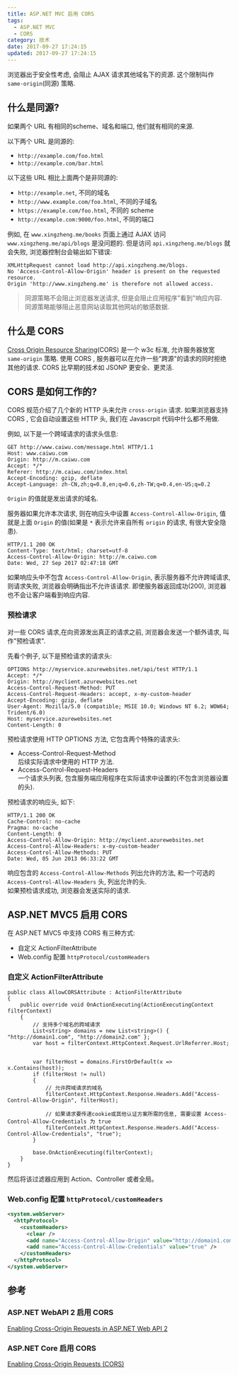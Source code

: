 ```yaml
---
title: ASP.NET MVC 启用 CORS
tags:
  - ASP.NET MVC
  - CORS
category: 技术
date: 2017-09-27 17:24:15
updated: 2017-09-27 17:24:15
---
```



浏览器出于安全性考虑, 会阻止 AJAX 请求其他域名下的资源. 这个限制叫作 `same-origin`(同源) 策略.  

## 什么是同源?
如果两个 URL 有相同的scheme、域名和端口, 他们就有相同的来源.

以下两个 URL 是同源的:
- `http://example.com/foo.html`
- `http://example.com/bar.html`

以下这些 URL 相比上面两个是非同源的:
- `http://example.net`, 不同的域名
- `http://www.example.com/foo.html`, 不同的子域名
- `https://example.com/foo.html`, 不同的 scheme
- `http://example.com:9000/foo.html`, 不同的端口

 
例如, 在 `www.xingzheng.me/books` 页面上通过 AJAX 访问 `www.xingzheng.me/api/blogs` 是没问题的. 但是访问 `api.xingzheng.me/blogs` 就会失败, 浏览器控制台会输出如下错误:
```
XMLHttpRequest cannot load http://api.xingzheng.me/blogs. 
No 'Access-Control-Allow-Origin' header is present on the requested resource. 
Origin 'http://www.xingzheng.me' is therefore not allowed access.
```

>同源策略不会阻止浏览器发送请求, 但是会阻止应用程序"看到"响应内容.  
同源策略能够阻止恶意网站读取其他网站的敏感数据.  

<!--more-->

## 什么是 CORS

[Cross Origin Resource Sharing][1](CORS) 是一个 w3c 标准, 允许服务器放宽 `same-origin` 策略. 使用 CORS , 服务器可以在允许一些"跨源"的请求的同时拒绝其他的请求. CORS 比早期的技术如 JSONP 更安全、更灵活.

## CORS 是如何工作的?

CORS 规范介绍了几个新的 HTTP 头来允许 `cross-origin` 请求. 如果浏览器支持 CORS , 它会自动设置这些 HTTP 头, 我们在 Javascrpit 代码中什么都不用做.


例如, 以下是一个跨域请求的请求头信息:
```
GET http://www.caiwu.com/message.html HTTP/1.1
Host: www.caiwu.com
Origin: http://m.caiwu.com
Accept: */*
Referer: http://m.caiwu.com/index.html
Accept-Encoding: gzip, deflate
Accept-Language: zh-CN,zh;q=0.8,en;q=0.6,zh-TW;q=0.4,en-US;q=0.2
```
`Origin` 的值就是发出请求的域名.

服务器如果允许本次请求, 则在响应头中设置 `Access-Control-Allow-Origin`, 值就是上面 `Origin` 的值(如果是 `*` 表示允许来自所有 `origin` 的请求, 有很大安全隐患).  
```
HTTP/1.1 200 OK
Content-Type: text/html; charset=utf-8
Access-Control-Allow-Origin: http://m.caiwu.com
Date: Wed, 27 Sep 2017 02:47:18 GMT
```
如果响应头中不包含 `Access-Control-Allow-Origin`, 表示服务器不允许跨域请求, 则请求失败, 浏览器会明确指出不允许该请求. 即使服务器返回成功(200), 浏览器也不会让客户端看到响应内容.  

### 预检请求
对一些 CORS 请求,在向资源发出真正的请求之前, 浏览器会发送一个额外请求, 叫作"预检请求".

先看个例子, 以下是预检请求的请求头:
```
OPTIONS http://myservice.azurewebsites.net/api/test HTTP/1.1
Accept: */*
Origin: http://myclient.azurewebsites.net
Access-Control-Request-Method: PUT
Access-Control-Request-Headers: accept, x-my-custom-header
Accept-Encoding: gzip, deflate
User-Agent: Mozilla/5.0 (compatible; MSIE 10.0; Windows NT 6.2; WOW64; Trident/6.0)
Host: myservice.azurewebsites.net
Content-Length: 0
```

预检请求使用 HTTP OPTIONS 方法, 它包含两个特殊的请求头: 
- Access-Control-Request-Method  
    后续实际请求中使用的 HTTP 方法.
- Access-Control-Request-Headers  
    一个请求头列表, 包含服务端应用程序在实际请求中设置的(不包含浏览器设置的头).

预检请求的响应头, 如下:
```
HTTP/1.1 200 OK
Cache-Control: no-cache
Pragma: no-cache
Content-Length: 0
Access-Control-Allow-Origin: http://myclient.azurewebsites.net
Access-Control-Allow-Headers: x-my-custom-header
Access-Control-Allow-Methods: PUT
Date: Wed, 05 Jun 2013 06:33:22 GMT
```
响应包含的 `Access-Control-Allow-Methods` 列出允许的方法, 和一个可选的 `Access-Control-Allow-Headers` 头, 列出允许的头.  
如果预检请求成功, 浏览器会发送实际的请求.

## ASP.NET MVC5 启用 CORS
在 ASP.NET MVC5 中支持 CORS 有三种方式:
- 自定义 ActionFilterAttribute
- Web.config 配置 `httpProtocol/customHeaders`

### 自定义 ActionFilterAttribute
```
public class AllowCORSAttribute : ActionFilterAttribute
{
    public override void OnActionExecuting(ActionExecutingContext filterContext)
    {
        // 支持多个域名的跨域请求
        List<string> domains = new List<string>() { "http://domain1.com", "http://domain2.com" };
        var host = filterContext.HttpContext.Request.UrlReferrer.Host;


        var filterHost = domains.FirstOrDefault(x => x.Contains(host));
        if (filterHost != null)
        {
            // 允许跨域请求的域名
            filterContext.HttpContext.Response.Headers.Add("Access-Control-Allow-Origin", filterHost);

            // 如果请求要传递cookie或其他认证方案所需的信息, 需要设置 Access-Control-Allow-Credentials 为 true
            filterContext.HttpContext.Response.Headers.Add("Access-Control-Allow-Credentials", "true"); 
        }

        base.OnActionExecuting(filterContext);
    }
}
```
然后将该过滤器应用到 Action、Controller 或者全局。

### Web.config 配置 `httpProtocol/customHeaders`

```xml
<system.webServer>
  <httpProtocol>
    <customHeaders>
      <clear />
      <add name="Access-Control-Allow-Origin" value="http://domain1.com" />
      <add name="Access-Control-Allow-Credentials" value="true" />     
    </customHeaders>
  </httpProtocol>
</system.webServer>
```

## 参考
### ASP.NET WebAPI 2 启用 CORS
[Enabling Cross-Origin Requests in ASP.NET Web API 2][2]

### ASP.NET Core 启用 CORS
[Enabling Cross-Origin Requests (CORS)][3]




[1]:http://www.w3.org/TR/cors/
[2]:https://docs.microsoft.com/en-us/aspnet/web-api/overview/security/enabling-cross-origin-requests-in-web-api
[3]:https://docs.microsoft.com/en-us/aspnet/core/security/cors

